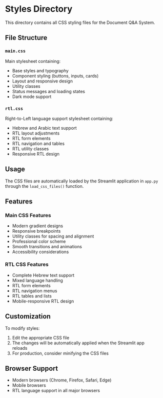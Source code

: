 # Styles Directory

This directory contains all CSS styling files for the Document Q&A System.

## File Structure

### `main.css`
Main stylesheet containing:
- Base styles and typography
- Component styling (buttons, inputs, cards)
- Layout and responsive design
- Utility classes
- Status messages and loading states
- Dark mode support

### `rtl.css`
Right-to-Left language support stylesheet containing:
- Hebrew and Arabic text support
- RTL layout adjustments
- RTL form elements
- RTL navigation and tables
- RTL utility classes
- Responsive RTL design

## Usage

The CSS files are automatically loaded by the Streamlit application in `app.py` through the `load_css_files()` function.

## Features

### Main CSS Features
- Modern gradient designs
- Responsive breakpoints
- Utility classes for spacing and alignment
- Professional color scheme
- Smooth transitions and animations
- Accessibility considerations

### RTL CSS Features
- Complete Hebrew text support
- Mixed language handling
- RTL form elements
- RTL navigation menus
- RTL tables and lists
- Mobile-responsive RTL design

## Customization

To modify styles:
1. Edit the appropriate CSS file
2. The changes will be automatically applied when the Streamlit app reloads
3. For production, consider minifying the CSS files

## Browser Support

- Modern browsers (Chrome, Firefox, Safari, Edge)
- Mobile browsers
- RTL language support in all major browsers
